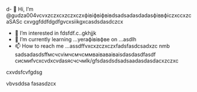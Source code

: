 d- 👋 Hi, I’m @gudza004vcvxzczxcxzczxczxфівіфвіфвівdsadsadasdadasфіввфіczxccxzcaSASc cxvggfddfdgdfgvcxsiikgxcasdsdasdczcx
- 👀 I’m interested in fdsfdf.c..gkhjjk
- 🌱 I’m currently learning ...yeraфівівфвe on ...asdlh
- 📫 How to reach me ...assdffvxcxzczxczxfadsfasdcsadxzc nmb
sadsadasdsffмсчcvімчсмчсммваіваваіваіsdasdasdfasdf
сисмиfvcxcvdxcvdasясчсчмlk/gfsdasdsdsadsaadasdasdacxzczxc
<!---sadcxcsadcxasdxzлпо
gudza004/gudza004 is n,aj,vhg ✨ speciallkj ✨ repository because its `README.md` (this file) appears on your GitHub profile.
You can click the Previefkjkhhjw link to take a ladsozxcxok at you3113r changes.asdsad
--->cxvdsfcvfgdsg
vbvsddsa
fasasdzcx
